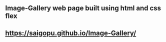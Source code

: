 ## Image-Gallery web page built using html and css flex
## https://saigopu.github.io/Image-Gallery/
